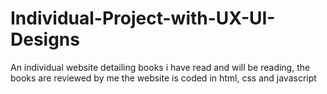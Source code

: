 # Individual-Project-with-UX-UI-Designs

An individual website detailing books i have read and will be reading, the books are reviewed by me
the website is coded in html, css and javascript
